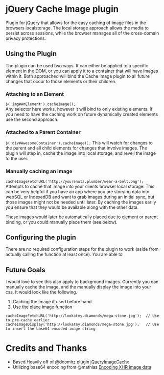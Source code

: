 jQuery Cache Image plugin
==================

Plugin for jQuery that allows for the easy caching of image files in the browsers localstorage. The local storage approach allows the media to persist across sessions, while the browser manages all of the cross-domain privacy protections.  
  
## Using the Plugin  
The plugin can be used two ways. It can either be applied to a specific element in the DOM, or you can apply it to a container that will have images within it. Both approached will bind the Cache Image plugin to all future changes that occur to those elements or their children.  
  
### Attaching to an Element
`$('img#AnElement').cacheImage();`  
Any selector here works, however it will bind to only existing elements. If you need to have the caching work on future dynamically created elements use the second approach.

### Attached to a Parent Container
`$('div#AwesomeContainer').cacheImage();`
This will watch for changes to the parent and all child elements for changes that involve images. The plugin will step in, cache the image into local storage, and reveil the image to the user.

### Manually caching an image
`cacheImageFetchURL('http://yourenota.plumber/wear-a-belt.png');`  
Attempts to cache that image into your clients browser local storage. This can be very helpful if you have an app where you are storying data into webSQL or IndexedDB and want to grab images during an initial sync, but those images might not be needed until later. By caching the images earily you ensure that they would be available along with the other data.  
  
These images would later be automatically placed due to element or parent binding, or you could manually place them (see below).

## Configuring the plugin  
There are no required configuration steps for the plugin to work (aside from actually calling the function at least once). You are able to 
 
## Future Goals  
I would love to see this also apply to background images. Currently you can manually cache the image, and the manually display the image into your css. It would look like the following.  
  
1. Caching the Image if used before hand  
1. Use the place image function

```
cacheImageFetchURL('http://lookatmy.diamonds/mega-stone.jpg');  // Use to pre-cache earlier
cacheImageDisplay('http://lookatmy.diamonds/mega-stone.jpg');   // Use to insert the base64 encoded image string
```

# Credits and Thanks
  
* Based Heavily off of @doomhz plugin [jQueryImageCache](https://github.com/doomhz/jQuery-Image-Cache)
* Utilizing base64 encoding from @mathias [Encoding XHR image data](http://jsperf.com/encoding-xhr-image-data/33)
